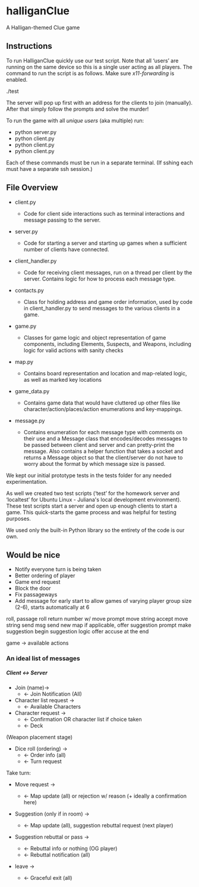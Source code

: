 # halliganClue
A Halligan-themed Clue game

## Instructions
To run HalliganClue quickly use our test script.
Note that all ‘users’ are running on the same device so this is
a single user acting as all players. The command to run the
script is as follows. Make sure *x11-forwarding* is enabled.

./test

The server will pop up first with an address for the clients to
join (manually). After that simply follow the prompts and solve the murder!

To run the game with all *unique users* (aka multiple) run:
- python server.py
- python client.py
- python client.py
- python client.py

Each of these commands must be run in a separate terminal. (If sshing each must have a separate ssh session.)

## File Overview
- client.py
    * Code for client side interactions such as terminal interactions and message passing to the server.

- server.py
    * Code for starting a server and starting up games when a sufficient number of clients have connected.

- client_handler.py
    * Code for receiving client messages, run on a thread per client by the server. Contains logic for how to process each message type.

- contacts.py
    * Class for holding address and game order information, used by code in client_handler.py to send messages to the various clients in a game.

- game.py 
    * Classes for game logic and object representation of game components, including Elements, Suspects, and Weapons, including logic for valid actions with sanity checks

- map.py
    * Contains board representation and location and map-related logic, as well as marked key locations

- game_data.py 
    * Contains game data that would have cluttered up other files like character/action/places/action enumerations and key-mappings.

- message.py
    * Contains enumeration for each message type with comments on their use and a Message class that encodes/decodes messages to be passed between client and server and can pretty-print the message. Also contains a helper function that takes a socket and returns a Message object so that the client/server do not have to worry about the format by which message size is passed.


We kept our initial prototype tests in the tests folder for any
needed experimentation.

As well we created two test scripts (‘test’ for the homework server
and ‘localtest’ for Ubuntu Linux - Juliana's local development
environment). These test scripts start a server and open up enough
clients to start a game. This quick-starts the game process and was
helpful for testing purposes.

We used only the built-in Python library so the entirety of the code is our own.


## Would be nice
- Notify everyone turn is being taken
- Better ordering of player
- Game end request
- Block the door
- Fix passageways
- Add message for early start to allow games of varying player group size (2-6), starts automatically at 6


roll, passage
        roll
return number w/ move prompt
        move string
accept move string
send msg
send new map
if applicable, offer suggestion prompt
        make suggestion
begin suggestion logic
        offer accuse at the end

game -> available actions

### An ideal list of messages
##### Client <-> Server

* Join (name)->
    * <- Join Notification (All)
* Character list request ->
    * <- Available Characters
* Character request ->
    * <- Confirmation OR character list if choice taken
    * <- Deck


(Weapon placement stage)

* Dice roll (ordering) ->
    * <- Order info (all)
    * <- Turn request

Take turn:
* Move request ->
    * <- Map update (all) or rejection w/ reason (+ ideally a confirmation here)
* Suggestion (only if in room) ->
    * <- Map update (all), suggestion rebuttal request (next player)
* Suggestion rebuttal or pass ->
    * <- Rebuttal info or nothing (OG player)
    * <- Rebuttal notification (all)


* leave ->
    * <- Graceful exit (all)
